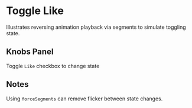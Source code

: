 # Toggle Like
Illustrates reversing animation playback via segments to simulate toggling state.

## Knobs Panel
Toggle `Like` checkbox to change state

## Notes
Using `forceSegments` can remove flicker between state changes.
